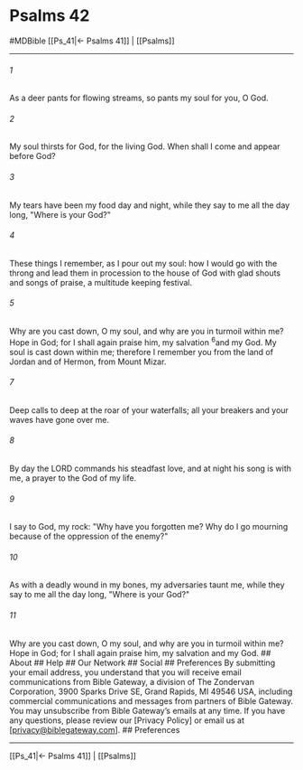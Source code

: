 # Psalms 42
#MDBible
[[Ps_41|← Psalms 41]] | [[Psalms]]

***


###### 1 
As a deer pants for flowing streams, so pants my soul for you, O God. 

###### 2 
My soul thirsts for God, for the living God. When shall I come and appear before God? 

###### 3 
My tears have been my food day and night, while they say to me all the day long, "Where is your God?" 

###### 4 
These things I remember, as I pour out my soul: how I would go with the throng and lead them in procession to the house of God with glad shouts and songs of praise, a multitude keeping festival. 

###### 5 
Why are you cast down, O my soul, and why are you in turmoil within me? Hope in God; for I shall again praise him, my salvation <sup class="versenum mid-line">6</sup>and my God. My soul is cast down within me; therefore I remember you from the land of Jordan and of Hermon, from Mount Mizar. 

###### 7 
Deep calls to deep at the roar of your waterfalls; all your breakers and your waves have gone over me. 

###### 8 
By day the LORD commands his steadfast love, and at night his song is with me, a prayer to the God of my life. 

###### 9 
I say to God, my rock: "Why have you forgotten me? Why do I go mourning because of the oppression of the enemy?" 

###### 10 
As with a deadly wound in my bones, my adversaries taunt me, while they say to me all the day long, "Where is your God?" 

###### 11 
Why are you cast down, O my soul, and why are you in turmoil within me? Hope in God; for I shall again praise him, my salvation and my God. ## About ## Help ## Our Network ## Social ## Preferences By submitting your email address, you understand that you will receive email communications from Bible Gateway, a division of The Zondervan Corporation, 3900 Sparks Drive SE, Grand Rapids, MI 49546 USA, including commercial communications and messages from partners of Bible Gateway. You may unsubscribe from Bible Gateway&rsquo;s emails at any time. If you have any questions, please review our [Privacy Policy] or email us at [privacy@biblegateway.com]. ## Preferences

***

[[Ps_41|← Psalms 41]] | [[Psalms]]
